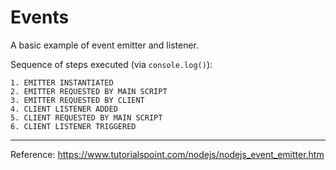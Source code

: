 # Events

A basic example of event emitter and listener.

Sequence of steps executed (via `console.log()`):

    1. EMITTER INSTANTIATED
    2. EMITTER REQUESTED BY MAIN SCRIPT
    3. EMITTER REQUESTED BY CLIENT
    4. CLIENT LISTENER ADDED
    5. CLIENT REQUESTED BY MAIN SCRIPT
    6. CLIENT LISTENER TRIGGERED

----

Reference: https://www.tutorialspoint.com/nodejs/nodejs_event_emitter.htm